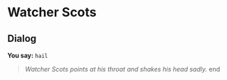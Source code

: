 # Watcher Scots


## Dialog

**You say:** `hail`



>*Watcher Scots points at his throat and shakes his head sadly.*
end
